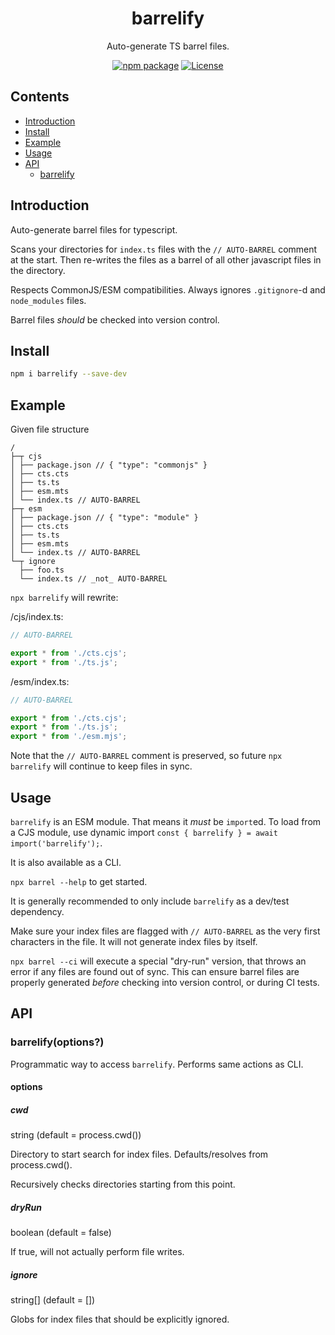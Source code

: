 <div style="text-align:center">

# barrelify
Auto-generate TS barrel files.

[![npm package](https://badge.fury.io/js/barrelify.svg)](https://www.npmjs.com/package/barrelify)
[![License](https://img.shields.io/npm/l/barrelify.svg)](https://github.com/JacobLey/leyman/blob/main/apps/barrelify/LICENSE)

</div>

## Contents
- [Introduction](#introduction)
- [Install](#install)
- [Example](#example)
- [Usage](#usage)
- [API](#api)
  - [barrelify](#barrelifyoptions)

## Introduction

Auto-generate barrel files for typescript.

Scans your directories for `index.ts` files with the `// AUTO-BARREL` comment at the start.
Then re-writes the files as a barrel of all other javascript files in the directory.

Respects CommonJS/ESM compatibilities. Always ignores `.gitignore`-d and `node_modules` files.

Barrel files _should_ be checked into version control.

## Install

```sh
npm i barrelify --save-dev
```

## Example

Given file structure
```
/
├─┬ cjs
│ ├── package.json // { "type": "commonjs" }
│ ├── cts.cts
│ ├── ts.ts
│ ├── esm.mts
│ └── index.ts // AUTO-BARREL
├─┬ esm
│ ├── package.json // { "type": "module" }
│ ├── cts.cts
│ ├── ts.ts
│ ├── esm.mts
│ └── index.ts // AUTO-BARREL
└─┬ ignore
  ├── foo.ts
  └── index.ts // _not_ AUTO-BARREL
```

`npx barrelify` will rewrite:

/cjs/index.ts:
```ts
// AUTO-BARREL

export * from './cts.cjs';
export * from './ts.js';
```

/esm/index.ts:
```ts
// AUTO-BARREL

export * from './cts.cjs';
export * from './ts.js';
export * from './esm.mjs';
```

Note that the `// AUTO-BARREL` comment is preserved, so future `npx barrelify` will continue to keep files in sync.

## Usage

`barrelify` is an ESM module. That means it _must_ be `import`ed. To load from a CJS module, use dynamic import `const { barrelify } = await import('barrelify');`.

It is also available as a CLI.

`npx barrel --help` to get started.

It is generally recommended to only include `barrelify` as a dev/test dependency.

Make sure your index files are flagged with `// AUTO-BARREL` as the very first characters in the file. It will not generate index files by itself.

`npx barrel --ci` will execute a special "dry-run" version, that throws an error if any files are found out of sync. This can ensure barrel files are properly generated _before_ checking into version control, or during CI tests.

## API

### barrelify(options?)

Programmatic way to access `barrelify`. Performs same actions as CLI.

#### options

##### cwd
string (default = process.cwd())

Directory to start search for index files. Defaults/resolves from process.cwd().

Recursively checks directories starting from this point.

##### dryRun
boolean (default = false)

If true, will not actually perform file writes.

##### ignore
string[] (default = [])

Globs for index files that should be explicitly ignored.
